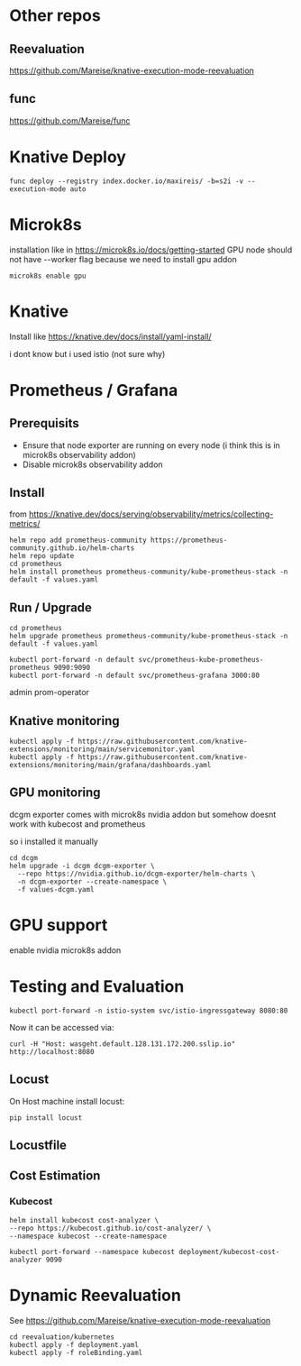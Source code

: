 # Other repos
## Reevaluation
https://github.com/Mareise/knative-execution-mode-reevaluation

## func
https://github.com/Mareise/func

# Knative Deploy
```
func deploy --registry index.docker.io/maxireis/ -b=s2i -v --execution-mode auto

```

# Microk8s
installation like in https://microk8s.io/docs/getting-started
GPU node should not have --worker flag because we need to install gpu addon
```
microk8s enable gpu
```

# Knative
Install like https://knative.dev/docs/install/yaml-install/

i dont know but i used istio (not sure why)

# Prometheus / Grafana
## Prerequisits
* Ensure that node exporter are running on every node (i think this is in microk8s observability addon)
* Disable microk8s observability addon

## Install
from https://knative.dev/docs/serving/observability/metrics/collecting-metrics/
```
helm repo add prometheus-community https://prometheus-community.github.io/helm-charts
helm repo update
cd prometheus
helm install prometheus prometheus-community/kube-prometheus-stack -n default -f values.yaml
```

## Run / Upgrade
```
cd prometheus
helm upgrade prometheus prometheus-community/kube-prometheus-stack -n default -f values.yaml

kubectl port-forward -n default svc/prometheus-kube-prometheus-prometheus 9090:9090
kubectl port-forward -n default svc/prometheus-grafana 3000:80
```

admin
prom-operator

## Knative monitoring
```
kubectl apply -f https://raw.githubusercontent.com/knative-extensions/monitoring/main/servicemonitor.yaml
kubectl apply -f https://raw.githubusercontent.com/knative-extensions/monitoring/main/grafana/dashboards.yaml
```

## GPU monitoring
dcgm exporter comes with microk8s nvidia addon but somehow doesnt work with kubecost and prometheus

so i installed it manually
```
cd dcgm
helm upgrade -i dcgm dcgm-exporter \
  --repo https://nvidia.github.io/dcgm-exporter/helm-charts \
  -n dcgm-exporter --create-namespace \
  -f values-dcgm.yaml
```

# GPU support
enable nvidia microk8s addon

# Testing and Evaluation
```
kubectl port-forward -n istio-system svc/istio-ingressgateway 8080:80
```
Now it can be accessed via:
```
curl -H "Host: wasgeht.default.128.131.172.200.sslip.io" http://localhost:8080
```

## Locust
On Host machine install locust:
```
pip install locust
```
## Locustfile

## Cost Estimation
### Kubecost
```
helm install kubecost cost-analyzer \
--repo https://kubecost.github.io/cost-analyzer/ \
--namespace kubecost --create-namespace

kubectl port-forward --namespace kubecost deployment/kubecost-cost-analyzer 9090
```

# Dynamic Reevaluation
See https://github.com/Mareise/knative-execution-mode-reevaluation
```
cd reevaluation/kubernetes
kubectl apply -f deployment.yaml
kubectl apply -f roleBinding.yaml
```
